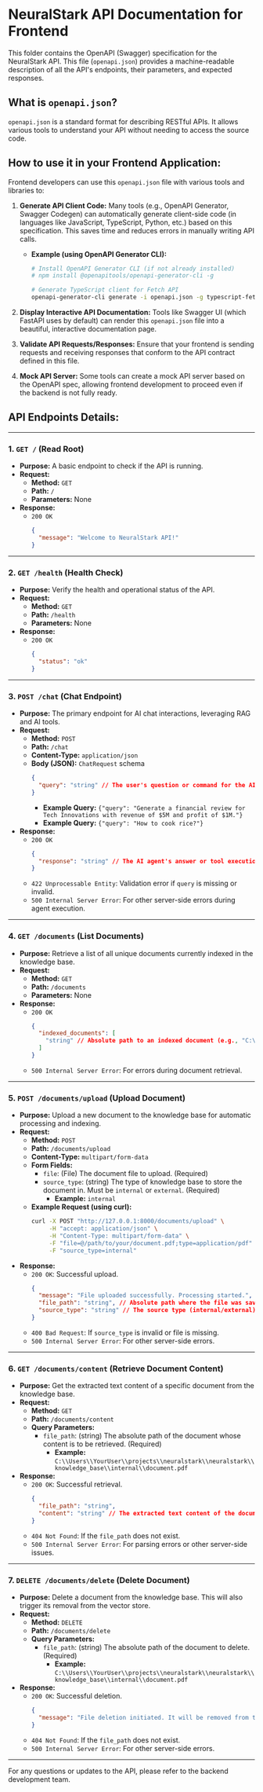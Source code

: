# NeuralStark API Documentation for Frontend

This folder contains the OpenAPI (Swagger) specification for the NeuralStark API. This file (`openapi.json`) provides a machine-readable description of all the API's endpoints, their parameters, and expected responses.

## What is `openapi.json`?

`openapi.json` is a standard format for describing RESTful APIs. It allows various tools to understand your API without needing to access the source code.

## How to use it in your Frontend Application:

Frontend developers can use this `openapi.json` file with various tools and libraries to:

1.  **Generate API Client Code:** Many tools (e.g., OpenAPI Generator, Swagger Codegen) can automatically generate client-side code (in languages like JavaScript, TypeScript, Python, etc.) based on this specification. This saves time and reduces errors in manually writing API calls.

    *   **Example (using OpenAPI Generator CLI):**
        ```bash
        # Install OpenAPI Generator CLI (if not already installed)
        # npm install @openapitools/openapi-generator-cli -g

        # Generate TypeScript client for Fetch API
        openapi-generator-cli generate -i openapi.json -g typescript-fetch -o ./generated-client
        ```

2.  **Display Interactive API Documentation:** Tools like Swagger UI (which FastAPI uses by default) can render this `openapi.json` file into a beautiful, interactive documentation page.

3.  **Validate API Requests/Responses:** Ensure that your frontend is sending requests and receiving responses that conform to the API contract defined in this file.

4.  **Mock API Server:** Some tools can create a mock API server based on the OpenAPI spec, allowing frontend development to proceed even if the backend is not fully ready.

## API Endpoints Details:

---

### 1. `GET /` (Read Root)

*   **Purpose:** A basic endpoint to check if the API is running.
*   **Request:**
    *   **Method:** `GET`
    *   **Path:** `/`
    *   **Parameters:** None
*   **Response:**
    *   `200 OK`
        ```json
        {
          "message": "Welcome to NeuralStark API!"
        }
        ```

---


### 2. `GET /health` (Health Check)

*   **Purpose:** Verify the health and operational status of the API.
*   **Request:**
    *   **Method:** `GET`
    *   **Path:** `/health`
    *   **Parameters:** None
*   **Response:**
    *   `200 OK`
        ```json
        {
          "status": "ok"
        }
        ```

---


### 3. `POST /chat` (Chat Endpoint)

*   **Purpose:** The primary endpoint for AI chat interactions, leveraging RAG and AI tools.
*   **Request:**
    *   **Method:** `POST`
    *   **Path:** `/chat`
    *   **Content-Type:** `application/json`
    *   **Body (JSON):** `ChatRequest` schema
        ```json
        {
          "query": "string" // The user's question or command for the AI agent.
        }
        ```
        *   **Example Query:** `{"query": "Generate a financial review for Tech Innovations with revenue of $5M and profit of $1M."}`
        *   **Example Query:** `{"query": "How to cook rice?"}`
*   **Response:**
    *   `200 OK`
        ```json
        {
          "response": "string" // The AI agent's answer or tool execution result.
        }
        ```
    *   `422 Unprocessable Entity`: Validation error if `query` is missing or invalid.
    *   `500 Internal Server Error`: For other server-side errors during agent execution.

---


### 4. `GET /documents` (List Documents)

*   **Purpose:** Retrieve a list of all unique documents currently indexed in the knowledge base.
*   **Request:**
    *   **Method:** `GET`
    *   **Path:** `/documents`
    *   **Parameters:** None
*   **Response:**
    *   `200 OK`
        ```json
        {
          "indexed_documents": [
            "string" // Absolute path to an indexed document (e.g., "C:\\Users\\YourUser\\projects\\neuralstark\\neuralstark\\knowledge_base\\internal\\document.pdf")
          ]
        }
        ```
    *   `500 Internal Server Error`: For errors during document retrieval.

---


### 5. `POST /documents/upload` (Upload Document)

*   **Purpose:** Upload a new document to the knowledge base for automatic processing and indexing.
*   **Request:**
    *   **Method:** `POST`
    *   **Path:** `/documents/upload`
    *   **Content-Type:** `multipart/form-data`
    *   **Form Fields:**
        *   `file`: (File) The document file to upload. (Required)
        *   `source_type`: (string) The type of knowledge base to store the document in. Must be `internal` or `external`. (Required)
            *   **Example:** `internal`
    *   **Example Request (using curl):**
        ```bash
        curl -X POST "http://127.0.0.1:8000/documents/upload" \
             -H "accept: application/json" \
             -H "Content-Type: multipart/form-data" \
             -F "file=@/path/to/your/document.pdf;type=application/pdf" \
             -F "source_type=internal"
        ```
*   **Response:**
    *   `200 OK`: Successful upload.
        ```json
        {
          "message": "File uploaded successfully. Processing started.",
          "file_path": "string", // Absolute path where the file was saved.
          "source_type": "string" // The source type (internal/external).
        }
        ```
    *   `400 Bad Request`: If `source_type` is invalid or file is missing.
    *   `500 Internal Server Error`: For other server-side errors.

---


### 6. `GET /documents/content` (Retrieve Document Content)

*   **Purpose:** Get the extracted text content of a specific document from the knowledge base.
*   **Request:**
    *   **Method:** `GET`
    *   **Path:** `/documents/content`
    *   **Query Parameters:**
        *   `file_path`: (string) The absolute path of the document whose content is to be retrieved. (Required)
            *   **Example:** `C:\\Users\\YourUser\\projects\\neuralstark\\neuralstark\\knowledge_base\\internal\\document.pdf`
*   **Response:**
    *   `200 OK`: Successful retrieval.
        ```json
        {
          "file_path": "string",
          "content": "string" // The extracted text content of the document.
        }
        ```
    *   `404 Not Found`: If the `file_path` does not exist.
    *   `500 Internal Server Error`: For parsing errors or other server-side issues.

---


### 7. `DELETE /documents/delete` (Delete Document)

*   **Purpose:** Delete a document from the knowledge base. This will also trigger its removal from the vector store.
*   **Request:**
    *   **Method:** `DELETE`
    *   **Path:** `/documents/delete`
    *   **Query Parameters:**
        *   `file_path`: (string) The absolute path of the document to delete. (Required)
            *   **Example:** `C:\\Users\\YourUser\\projects\\neuralstark\\neuralstark\\knowledge_base\\internal\\document.pdf`
*   **Response:**
    *   `200 OK`: Successful deletion.
        ```json
        {
          "message": "File deletion initiated. It will be removed from the knowledge base."
        }
        ```
    *   `404 Not Found`: If the `file_path` does not exist.
    *   `500 Internal Server Error`: For other server-side errors.

---


For any questions or updates to the API, please refer to the backend development team.

